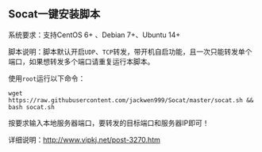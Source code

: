 Socat一键安装脚本
-----------
系统要求：支持CentOS 6+ 、Debian 7+、Ubuntu 14+

脚本说明：脚本默认开启`UDP`、`TCP`转发，带开机自启功能，且一次只能转发单个端口，如果想转发多个端口请重复运行本脚本。

使用`root`运行以下命令：

    wget https://raw.githubusercontent.com/jackwen999/Socat/master/socat.sh && bash socat.sh

按要求输入本地服务器端口，要转发的目标端口和服务器IP即可！

详细说明：http://www.vipkj.net/post-3270.htm
